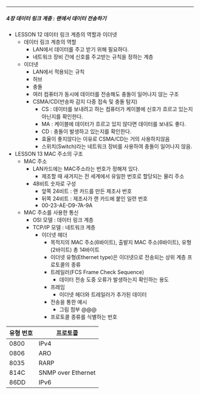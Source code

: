 

---



##### 4장 데이터 링크 계층 : 랜에서 데이터 전송하기
- LESSON 12 데이터 링크 계층의 역할과 이더넷
	- 데이터 링크 계층의 역할
		- LAN에서 데이터를 주고 받기 위해 필요하다.
		- 네트워크 장비 간에 신호를 주고받는 규칙을 정하는 계층
	- 이더넷
		- LAN에서 적용되는 규칙
		- 허브
		- 충돌
		- 여러 컴퓨터가 동시에 데이터를 전송해도 충돌이 일어나지 않는 구조
		-  CSMA/CD(반송파 감지 다중 접속 및 충돌 탐지)
			- CS : 데이터를 보내려고 하는 컴퓨터가 케이블에 신호가 흐르고 있는지 아닌지를 확인한다.
			- MA : 케이블에 데이터가 흐르고 있지 않다면 데이터를 보내도 좋다.
			- CD : 충돌이 발생하고 있는지를 확인한다.
			- 효율이 좋지않다는 이유로 CSMA/CD는 거의 사용하지않음
			- 스위치(Switch)라는 네트워크 장비를 사용하여 충돌이 일어나지 않음.
- LESSON 13 MAC 주소의 구조
	- MAC 주소
		- LAN카드에는 MAC주소라는 번호가 정해져 있다.
			- 제조할 때 새겨지는 전 세계에서 유일한 번호로 할당되는 물리 주소
		- 48비트 숫자로 구성
			- 앞쪽 24비트 : 랜 카드를 만든 제조사 번호
			- 뒤쪽 24비트 : 제조사가 랜 카드에 붙인 일련 번호 
			- 00-23-AE-D9-7A-9A
	- MAC 주소를 사용한 통신
		- OSI 모델 : 데이터 링크 계층
		- TCP/IP 모델 : 네트워크 계층
			- 이더넷 헤더
				- 목적지의 MAC 주소(6바이트), 출발지 MAC 주소(6바이트), 유형(2바이트) 총 14바이트
				- 이더넷 유형(Ethernet type)은 이더넷으로 전송되는 상위 계층 프로토콜의  종류
				- 트레일러(FCS Frame Check Sequence)
					- 데이터 전송 도중 오류가 발생하는지 확인하는 용도
				- 프레임
					- 이더넷 헤더와 트레일러가 추가된 데이터
				- 전송을 통한 예시
					- 그림 첨부 @@@
				- 프로토콜 종류를 식별하는 번호
				
| 유형 번호 | 프로토콜 |
| ---- | ---- |
| 0800 | IPv4 |
| 0806 | ARO |
| 8035 | RARP |
| 814C | SNMP over Ethernet |
| 86DD | IPv6 |